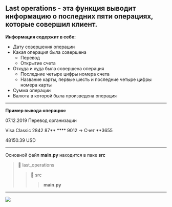   **Last operations** - эта функция выводит информацию о последних пяти операциях, которые совершил клиент.
  ---
**Информация содержит в себе:**
+ Дату совершения операции
+ Какая операция была совершена
  + Перевод 
  + Открытие счета
+ Откуда и куда была совершена операция
  + Последние четыре цифры номера счета
  + Название карты, первые шесть и последние четыре цифры номера карты
+ Сумма операции
+ Валюта в которой была произведена операция 
___
**Пример вывода операции:**

07.12.2019 Перевод организации

Visa Classic 2842 87** **** 9012 -> Счет **3655

48150.39 USD

___

Основной файл **main.py** находится в паке **src**

>:file_folder: last_operations
>>:file_folder: src
>>>**main.py**
___
![](https://catalystforbusiness.com/wp-content/uploads/2018/07/Operational-Funding-1536x1024.jpg)
